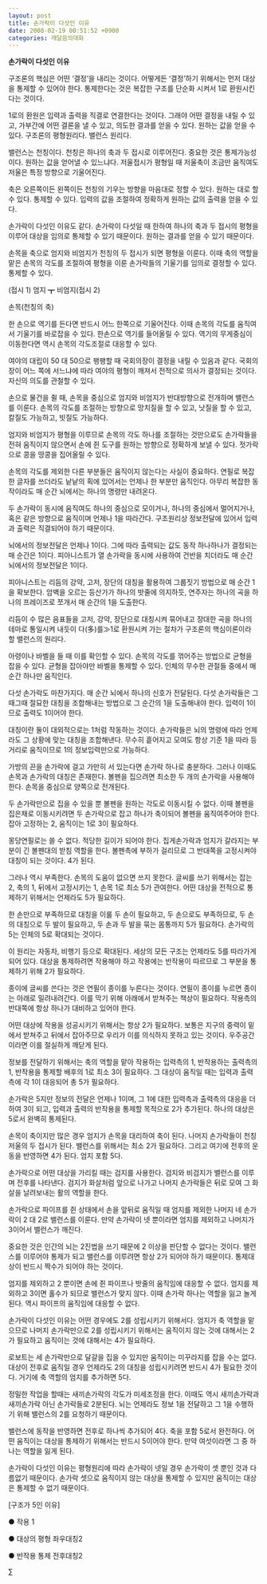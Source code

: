 ```yaml
---
layout: post
title: 손가락이 다섯인 이유
date: 2008-02-19 00:51:52 +0900
categories: 깨달음의대화
---
```

**손가락이 다섯인 이유**

구조론의 핵심은 어떤 ‘결정’을 내리는 것이다. 어떻게든 ‘결정’하기 위해서는 먼저 대상을 통제할 수 있어야 한다. 통제한다는 것은 복잡한 구조를 단순화 시켜서 1로 환원시킨다는 것이다. 

1로의 환원은 입력과 출력을 직결로 연결한다는 것이다. 그래야 어떤 결정을 내릴 수 있고, 가부간에 어떤 결론을 낼 수 있고, 의도한 결과를 얻을 수 있다. 원하는 값을 얻을 수 있다. 구조론의 평형원리다. 밸런스 원리다. 

밸런스는 천칭이다. 천칭은 하나의 축과 두 접시로 이루어진다. 중요한 것은 통제가능성이다. 원하는 값을 얻어낼 수 있느냐다. 저울접시가 평형일 때 저울축이 조금만 움직여도 저울은 특정 방향으로 기울어진다.

축은 오른쪽이든 왼쪽이든 천칭의 기우는 방향을 마음대로 정할 수 있다. 원하는 대로 할 수 있다. 통제할 수 있다. 입력의 값을 조절하여 정확하게 원하는 값의 출력을 얻을 수 있다. 

손가락이 다섯인 이유도 같다. 손가락이 다섯일 때 한하여 하나의 축과 두 접시의 평형을 이루어 대상을 임의로 통제할 수 있기 때문이다. 원하는 결과를 얻을 수 있기 때문이다. 

손목을 축으로 엄지와 비엄지가 천칭의 두 접시가 되면 평형을 이룬다. 이때 축의 역할을 맡은 손목의 각도를 조절하여 평형을 이룬 손가락들의 기울기를 임의로 결정할 수 있다. 통제할 수 있다. 

(접시 1) 엄지 ┳ 비엄지(접시 2)
              
손목(천칭의 축)

한 손으로 역기를 든다면 반드시 어느 한쪽으로 기울어진다. 이때 손목의 각도를 움직여서 기울기를 바로잡을 수 있다. 한손으로 역기를 들어올릴 수 있다. 역기의 무게중심이 이동한다면 역시 손목의 각도조절로 대응할 수 있다. 

여야의 대립이 50 대 50으로 팽팽할 때 국회의장이 결정을 내릴 수 있음과 같다. 국회의장이 어느 쪽에 서느냐에 따라 여야의 평형이 깨져서 전적으로 의사가 결정되는 것이다. 자신의 의도를 관철할 수 있다. 

손으로 물건을 쥘 때, 손목을 중심으로 엄지와 비엄지가 반대방향으로 전개하며 밸런스를 이룬다. 손목의 각도를 조절하는 방향으로 망치질을 할 수 있고, 낫질을 할 수 있고, 칼질도 가능하고, 빗질도 가능하다.

엄지와 비엄지가 평형을 이루므로 손목의 각도 하나를 조절하는 것만으로도 손가락들을 전혀 움직이지 않으면서 손에 쥔 도구를 원하는 방향으로 정확하게 보낼 수 있다. 젓가락으로 콩을 땅콩을 집어올릴 수 있다. 

손목의 각도를 제외한 다른 부분들은 움직이지 않는다는 사실이 중요하다. 연필로 복잡한 글자를 쓰더라도 낱낱의 획에 있어서는 언제나 한 부분만 움직인다. 아무리 복잡한 동작이라도 매 순간 뇌에서는 하나의 명령만 내려온다. 

두 손가락이 동시에 움직여도 하나의 중심으로 모이거나, 하나의 중심에서 멀어지거나, 혹은 같은 방향으로 움직이며 언제나 1을 따라간다. 구조원리상 정보전달에 있어서 입력과 출력은 직결되어야 하기 때문이다. 

뇌에서의 정보전달은 언제나 1이다. 그에 따라 출력되는 값도 동작 하나하나가 결정되는 매 순간은 1이다. 피아니스트가 열 손가락을 동시에 사용하여 건반을 치더라도 매 순간 뇌에서의 정보전달은 1이다. 

피아니스트는 리듬의 강약, 고저, 장단의 대칭을 활용하여 그룹짓기 방법으로 매 순간 1을 확보한다. 암벽을 오르는 등산가가 하나의 밧줄에 의지하듯, 연주자는 하나의 곡을 하나의 프레이즈로 쪼개서 매 순간의 1을 도출한다.

리듬이 수 많은 음표들을 고저, 강약, 장단으로 대칭시켜 묶어내고 장대한 곡을 하나의 테마로 통일시켜 내듯이 다(多)를≫1로 환원시켜 가는 절차가 구조론의 핵심이론이라 할 밸런스의 원리다. 

아령이나 바벨을 들 때 이를 확인할 수 있다. 손목의 각도를 꺾어주는 방법으로 균형을 잡을 수 있다. 균형을 잡아야만 바벨을 통제할 수 있다. 인체의 무수한 관절들 중에서 매 순간 하나만 움직인다. 

다섯 손가락도 마찬가지다. 매 순간 뇌에서 하나의 신호가 전달된다. 다섯 손가락들은 그때그때 절묘한 대칭을 조합해내는 방법으로 그 순간의 1을 도출해내야 한다. 입력이 1이므로 출력도 1이어야 한다.

대칭이란 둘이 대외적으로는 1처럼 작동하는 것이다. 손가락들은 뇌의 명령에 따라 언제라도 그 상황에 맞는 대칭을 조합해낸다. 무수히 흩어지고 모여도 항상 기준 1을 따라 등거리로 움직이므로 1의 정보입력만으로 가능하다. 

가방의 끈을 손가락에 걸고 가만히 서 있는다면 손가락 하나로 충분하다. 그러나 이때도 손목과 손가락의 대칭은 존재한다. 볼펜을 집으려면 최소한 두 개의 손가락을 사용해야 한다. 손목을 중심으로 양쪽으로 전개된다. 

두 손가락만으로 집을 수 있을 뿐 볼펜을 원하는 각도로 이동시킬 수 없다. 이때 볼펜을 집은채로 이동시키려면 두 손가락으로 잡고 하나가 축이되어 볼펜을 움직여주어야 한다. 잡아 고정하는 2, 움직이는 1로 3이 필요하다.

몽당연필로는 쓸 수 없다. 적당한 길이가 되어야 한다. 집게손가락과 엄지가 갈라지는 부분이 긴 볼펜대의 받침 역할을 한다. 볼펜촉에 부하가 걸리므로 그 반대쪽을 고정시켜야 대칭이 되는 것이다. 4가 된다. 

그러나 역시 부족한다. 손목의 도움이 없으면 쓰지 못한다. 글씨를 쓰기 위해서는 잡는 2, 축의 1, 뒤에서 고정시키는 1, 손목 1로 최소 5가 관여한다. 어떤 대상을 전적으로 통제하기 위해서는 언제라도 5가 필요하다. 

한 손만으로 부족하므로 대칭을 이룰 두 손이 필요하고, 두 손으로도 부족하므로, 두 손의 대칭으로 두 발이 필요하고, 두 손과 두 발을 묶는 몸통까지 5가 필요하다. 손가락의 5는 인체의 5로 확대되는 것이다. 

이 원리는 자동차, 비행기 등으로 확대된다. 세상의 모든 구조는 언제라도 5를 따라가게 되어 있다. 대상을 통제하려면 작용해야 하고 작용에는 반작용이 따르므로 그 부분을 통제하기 위해 2가 필요하다. 

종이에 글씨를 쓴다는 것은 연필이 종이를 누른다는 것이다. 연필이 종이를 누르면 종이는 아래로 밀려내려간다. 이를 막기 위해 아래에서 받쳐주는 책상이 필요하다. 작용측의 반대쪽에 항상 하나가 대비하고 있어야 한다. 

어떤 대상에 작용을 성공시키기 위해서는 항상 2가 필요하다. 보통은 지구의 중력이 밑에서 받쳐주고 뒤에서 잡아주므로 우리가 이를 의식하지 못하고 있는 것이다. 우주공간이라면 이를 절실하게 깨닫게 된다. 

정보를 전달하기 위해서는 축의 역할을 맡아 작용하는 입력측의 1, 반작용하는 출력측의 1, 반작용을 통제할 배후의 1로 최소 3이 필요하다. 그 대상이 움직일 때는 입력과 출력측에 각 1이 대응되어 총 5가 필요하다. 

손가락은 5지만 정보의 전달은 언제나 1이며, 그 1에 대한 입력측과 출력측의 대응을 더하여 3이 되고, 입력과 출력의 반작용을 통제할 목적으로 2가 추가된다. 하나의 대상은 5로서 완벽히 통제된다. 

손목이 축이지만 많은 경우 엄지가 손목을 대리하여 축이 된다. 나머지 손가락들이 천칭저울의 두 접시가 된다. 밸런스를 위해서는 최소 2가 필요하다. 그리고 여기에 전후의 운동을 반영하면 4가 된다. 엄지 포함 5다. 

손가락으로 어떤 대상을 가리킬 때는 검지를 사용한다. 검지와 비검지가 밸런스를 이루며 전후를 나타낸다. 검지가 화살처럼 앞으로 나가고 나머지 손가락들은 뒤로 모여 그 화살을 날려보내는 활의 역할을 한다. 

손가락으로 파이프를 쥔 상태에서 손을 앞뒤로 움직일 때 엄지를 제외한 나머지 네 손가락이 2 대 2로 밸런스를 이룬다. 만약 손가락이 넷 뿐이라면 엄지를 제외하고 나머지가 3이어서 밸런스가 깨진다. 

중요한 것은 인간의 뇌는 2진법을 쓰기 때문에 2 이상을 판단할 수 없다는 것이다. 밸런스를 이루어야 통제가 되고 밸런스를 이루려면 항상 2가 되어야 하기 때문이다. 통제대상이 반드시 짝수가 되어야 하는 것이다. 

엄지를 제외하고 2 뿐이면 손에 쥔 파이프나 밧줄의 움직임에 대응할 수 없다. 엄지를 제외하고 3이면 홀수가 되므로 밸런스가 맞지 않다. 이때 손가락 하나는 역할을 잃고 놀게 된다. 역시 파이프의 움직임에 대응할 수 없다. 

손가락이 다섯인 이유는 어떤 경우에도 2를 성립시키기 위해서다. 엄지가 축 역할을 맡으므로 나머지 손가락만으로 2를 성립시키기 위해서는 움직이지 않는 것에 대해서는 2가 필요하고 움직이는 것에 대해서는 4가 필요하다.

로보트는 세 손가락만으로 달걀을 집을 수 있지만 움직이는 미꾸라지를 잡을 수는 없다. 대상이 전후로 움직일 경우 언제라도 2의 대칭을 성립시키려면 반드시 4가 필요한 것이다. 거기에 축 역할의 엄지를 추가하면 5다.

정밀한 작업을 할때는 새끼손가락의 각도가 미세조정을 한다. 이때도 역시 새끼손가락과 새끼손가락 아닌 손가락들로 2분된다. 뇌는 언제라도 정보 1을 전달하고 그 1을 수행하기 위해 밸런스의 2를 요청하기 때문이다. 

밸런스에 동작을 반영하면 전후로 하나씩 추가되어 4다. 축을 포함 5로서 완전하다. 어떤 움직이는 대상을 통제하기 위해서는 반드시 5이어야 한다. 만약 여섯이라면 그 중 하나는 역할을 잃게 된다. 

손가락이 다섯인 이유는 평형원리에 따라 손가락이 넷일 경우 손가락이 셋 뿐인 것과 다름없기 때문이다. 손가락 셋으로 움직이지 않는 대상을 통제할 수 있지만 움직이는 대상은 통제할 수 없기 때문이다. 

[구조가 5인 이유]

● 작용 1
              
● 대상의 평형 좌우대칭2

              
● 반작용 통제 전후대칭2



∑